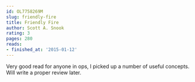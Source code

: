 ```yaml
---
id: OL7758269M
slug: friendly-fire
title: Friendly Fire
author: Scott A. Snook
rating: 3
pages: 280
reads:
- finished_at: '2015-01-12'
---
```

Very good read for anyone in ops, I picked up a number of useful concepts. Will write a proper review later.
